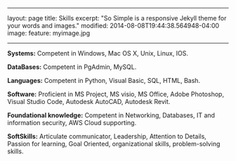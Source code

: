 
---
layout: page
title: Skills
excerpt: "So Simple is a responsive Jekyll theme for your words and images."
modified: 2014-08-08T19:44:38.564948-04:00
image:
 feature: myimage.jpg
 <!-- credit: WeGraphics
 creditlink: http://wegraphics.net/downloads/free-ultimate-blurred-background-pack/ -->
---



**Systems:** Competent in Windows, Mac OS X, Unix, Linux, IOS. 

**DataBases:** Competent in PgAdmin, MySQL.

**Languages:** Competent in Python, Visual Basic, SQL, HTML, Bash. 

**Software:** Proficient in MS Project, MS visio, MS Office, Adobe Photoshop, Visual Studio Code,  Autodesk AutoCAD, Autodesk Revit.

**Foundational knowledge:** Competent in Networking, Databases, IT and information security, AWS Cloud supporting. 

**SoftSkills:** Articulate communicator, Leadership, Attention to Details, Passion for learning, Goal Oriented, organizational skills, problem-solving skills.

